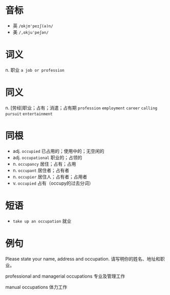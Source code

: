 # 音标

- 英 `/ɒkjʊ'peɪʃ(ə)n/`
- 美 `/,ɑkju'peʃən/`

# 词义

n. 职业
`a job or profession`

# 同义

n. [劳经]职业；占有；消遣；占有期
`profession` `employment` `career` `calling` `pursuit` `entertainment`

# 同根

- adj. `occupied` 已占用的；使用中的；无空闲的
- adj. `occupational` 职业的；占领的
- n. `occupancy` 居住；占有；占用
- n. `occupant` 居住者；占有者
- n. `occupier` 居住人；占有者；占用者
- v. `occupied` 占有（occupy的过去分词）

# 短语

- `take up an occupation` 就业

# 例句

Please state your name, address and occupation.
请写明你的姓名、地址和职业。

professional and managerial occupations
专业及管理工作

manual occupations
体力工作



